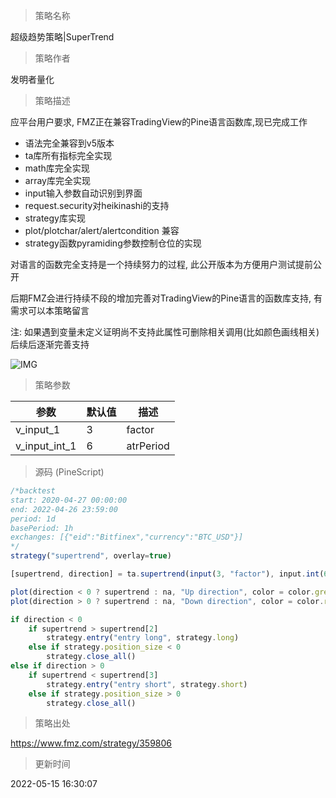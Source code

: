 
> 策略名称

超级趋势策略|SuperTrend

> 策略作者

发明者量化

> 策略描述


应平台用户要求, FMZ正在兼容TradingView的Pine语言函数库,现已完成工作

* 语法完全兼容到v5版本
* ta库所有指标完全实现
* math库完全实现
* array库完全实现
* input输入参数自动识别到界面
* request.security对heikinashi的支持
* strategy库实现
* plot/plotchar/alert/alertcondition 兼容
* strategy函数pyramiding参数控制仓位的实现

对语言的函数完全支持是一个持续努力的过程, 此公开版本为方便用户测试提前公开

后期FMZ会进行持续不段的增加完善对TradingView的Pine语言的函数库支持, 有需求可以本策略留言

注: 如果遇到变量未定义证明尚不支持此属性可删除相关调用(比如颜色画线相关)后续后逐渐完善支持

 ![IMG](https://www.fmz.com/upload/asset/114b4feedd1ae4f8550.png) 


> 策略参数



|参数|默认值|描述|
|----|----|----|
|v_input_1|3|factor|
|v_input_int_1|6|atrPeriod|


> 源码 (PineScript)

``` javascript
/*backtest
start: 2020-04-27 00:00:00
end: 2022-04-26 23:59:00
period: 1d
basePeriod: 1h
exchanges: [{"eid":"Bitfinex","currency":"BTC_USD"}]
*/
strategy("supertrend", overlay=true)

[supertrend, direction] = ta.supertrend(input(3, "factor"), input.int(6, "atrPeriod"))

plot(direction < 0 ? supertrend : na, "Up direction", color = color.green, style=plot.style_linebr)
plot(direction > 0 ? supertrend : na, "Down direction", color = color.red, style=plot.style_linebr)

if direction < 0
    if supertrend > supertrend[2]
        strategy.entry("entry long", strategy.long)
    else if strategy.position_size < 0
        strategy.close_all()
else if direction > 0
    if supertrend < supertrend[3]
        strategy.entry("entry short", strategy.short)
    else if strategy.position_size > 0
        strategy.close_all()

```

> 策略出处

https://www.fmz.com/strategy/359806

> 更新时间

2022-05-15 16:30:07
